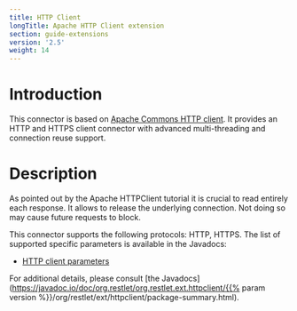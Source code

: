 ```yaml
---
title: HTTP Client
longTitle: Apache HTTP Client extension
section: guide-extensions
version: '2.5'
weight: 14
---
```

# Introduction

This connector is based on [Apache Commons HTTP
client](https://hc.apache.org/httpcomponents-client-ga/index.html).
It provides an HTTP and HTTPS client connector with advanced
multi-threading and connection reuse support.

# Description

As pointed out by the Apache HTTPClient tutorial it is crucial to read
entirely each response. It allows to release the underlying connection.
Not doing so may cause future requests to block.

This connector supports the following protocols: HTTP, HTTPS. The list
of supported specific parameters is available in the Javadocs:

-   [HTTP client
    parameters](https://javadoc.io/static/org.restlet/org.restlet.ext.httpclient/2.5.1/org/restlet/ext/httpclient/HttpClientHelper.html)

For additional details, please consult [the
Javadocs](https://javadoc.io/doc/org.restlet/org.restlet.ext.httpclient/{{% param version %}}/org/restlet/ext/httpclient/package-summary.html).
